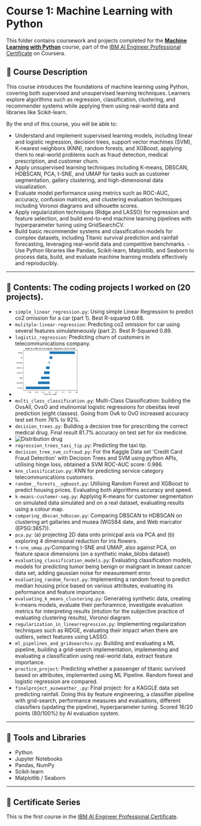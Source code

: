 # Course 1: Machine Learning with Python

This folder contains coursework and projects completed for the **[Machine Learning with Python](https://www.coursera.org/learn/machine-learning-with-python?specialization=ai-engineer)** course, part of the [IBM AI Engineer Professional Certificate](https://www.coursera.org/professional-certificates/ai-engineer) on Coursera.

## 🧠 Course Description

This course introduces the foundations of machine learning using Python, covering both supervised and unsupervised learning techniques. Learners explore algorithms such as regression, classification, clustering, and recommender systems while applying them using real-world data and libraries like Scikit-learn.

By the end of this course, you will be able to:

- Understand and implement supervised learning models, including linear and logistic regression, decision trees, support vector machines (SVM), K-nearest neighbors (KNN), random forests, and XGBoost, applying them to real-world problems such as fraud detection, medical prescription, and customer churn.
- Apply unsupervised learning techniques including K-means, DBSCAN, HDBSCAN, PCA, t-SNE, and UMAP for tasks such as customer segmentation, gallery clustering, and high-dimensional data visualization.
- Evaluate model performance using metrics such as ROC-AUC, accuracy, confusion matrices, and clustering evaluation techniques including Voronoi diagrams and silhouette scores.
- Apply regularization techniques (Ridge and LASSO) for regression and feature selection, and build end-to-end machine learning pipelines with hyperparameter tuning using GridSearchCV.
- Build basic recommender systems and classification models for complex datasets, including Titanic survival prediction and rainfall forecasting, leveraging real-world data and competitive benchmarks.
-Use Python libraries like Pandas, Scikit-learn, Matplotlib, and Seaborn to process data, build, and evaluate machine learning models effectively and reproducibly.

---

## 📂 Contents: The coding projects I worked on (20 projects).

- `simple_linear_regression.py`: Using simple Linear Regression to predict co2 omission for a car (part 1). Best R-squared 0.68.
- `mulitple-linear-regression`: Predicting co2 omission for car using several features simulateneously (part 2). Best R-Squared 0.89. 
- `logistic_regression`: Predicting churn of customers in telecommunications company.
- <img src="Images/feature_importance.png" alt="Churn_importances" width="170"/> 
- `multi_class_classification.py`: Multi-Class Classification: building the OvsAll, OvsO and mulinomial logistic regressions for obesitas level prediction (eight classes). Going from OvA to OvO increased accuracy test set from 76% to 92%.
- `decision_trees.py`: Building a decision tree for prescribing the correct medical drug. Final result 81.7% accuracy on test set for six medicine.
- <img src="Images/decision_trees.png" alt="Distribution drug" width="170"/> 
- `regression_trees_taxi_tip.py`: Predicting the taxi tip. 
- `decision_tree_svm_ccfraud.py`: For the Kaggle Data set 'Credit Card Fraud Detection' with Decision Trees and SVM using python APIs, utilising hinge loss, obtained a SVM ROC-AUC score: 0.986.
- `knn_classification.py`: KNN for predicting service category telecommunications customers.
- `random__forests__xgboost.py`: Utilising Random Forest and XGBoost to predict housing prices. Evaluating both algorithms accuracy and speed.
- `k-means-customer-seg.py`: Applying K-means for customer segmentation on simulated data simulated and on a real dataset, evaluating results using a colour map.
- `comparing_dbscan_hdbscan.py`: Comparing DBSCAN to HDBSCAN on clustering art gallaries and musea (WGS84 date, and Web marcator (EPSG:3857)).
- `pca.py`: (a) projecting 2D data onto prinicpal axis via PCA and (b) exploring 4 dimensional reduction for iris flowers.
- `t-sne_umap.py`:Comparing t-SNE and UMAP, also against PCA, on feature space dimensions (on a synthetic make_blobs dataset)
- `evaluating_classification_models.py`: Evaluating classification models, models for predicting tumor being benign or malignant in breast cancer data set, adding gaussian noise for measurement error.
- `evaluating_random_forest.py`: Implementing a random forest to predict median housing price based on various attributes, evaluating its peformance and feature importance.
- `evaluating_k_means_clustering.py`: Generating synthetic data, creating k-means models, evaluate their perforamnce, investigate evaluation metrics for interpreting results (intution for the subjective practice of evaluating clustering results), Voronoi diagram.
- `regularization_in_linearregression.py`: Implementing regularization techniques such as RIDGE, evaluating their impact when there are outliers, select features using LASSO.
- `ml_pipelines_and_gridsearchcv.py`: Building and evaluating a ML pipeline, building a grid-search implementation, implementing and evaluating a classification using real-world data, extract feature importance.
- `practice_project`: Predicting whether a passenger of titanic survived based on attributes, implemented using ML Pipeline. Random forest and logistic regression are compared.
- `finalproject_ausweather_.py`: Final project: for a KAGGLE data set predicting rainfall. Doing this by feature engineering, a classifier pipeline with grid-search, performance measures and evaluations, different classifiers (updating the pipeline), hyperparameter tuning. Scored 16/20 points (80/100%) by AI evaluation system.




---

## 🔧 Tools and Libraries

- Python
- Jupyter Notebooks
- Pandas, NumPy
- Scikit-learn
- Matplotlib / Seaborn

---

## 📌 Certificate Series

This is the first course in the [IBM AI Engineer Professional Certificate](https://www.coursera.org/professional-certificates/ai-engineer).



